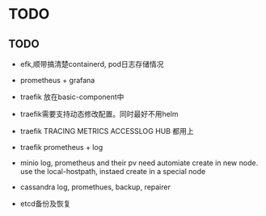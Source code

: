 
# TODO

## TODO

* efk,顺带搞清楚containerd, pod日志存储情况
* prometheus + grafana

* traefik 放在basic-component中
* traefik需要支持动态修改配置。同时最好不用helm
* traefik TRACING METRICS ACCESSLOG HUB 都用上
* traefik prometheus + log
* minio log, prometheus and their pv need automiate create in new node. use the local-hostpath, instaed create in a special node
* cassandra log, promethues, backup, repairer

* etcd备份及恢复